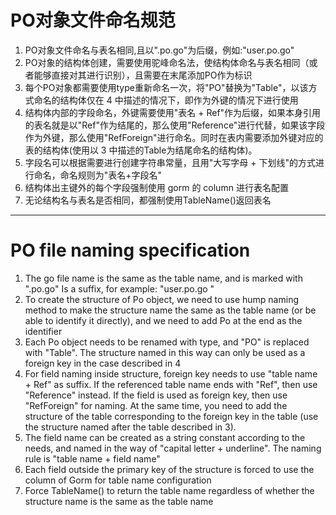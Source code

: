 # PO对象文件命名规范
1. PO对象文件命名与表名相同,且以".po.go"为后缀，例如:"user.po.go"
2. PO对象的结构体创建，需要使用驼峰命名法，使结构体命名与表名相同（或者能够直接对其进行识别），且需要在末尾添加PO作为标识
3. 每个PO对象都需要使用type重新命名一次，将"PO"替换为"Table"，以该方式命名的结构体仅在 4 中描述的情况下，即作为外键的情况下进行使用
4. 结构体内部的字段命名，外键需要使用"表名 + Ref"作为后缀，如果本身引用的表名就是以"Ref"作为结尾的，那么使用"Reference"进行代替，如果该字段作为外键，那么使用"RefForeign"进行命名。同时在表内需要添加外键对应的表的结构体(使用以 3 中描述的Table为结尾命名的结构体)。
5. 字段名可以根据需要进行创建字符串常量，且用"大写字母 + 下划线"的方式进行命名，命名规则为"表名+字段名"
6. 结构体出主键外的每个字段强制使用 gorm 的 column 进行表名配置 
7. 无论结构名与表名是否相同，都强制使用TableName()返回表名

---
# PO file naming specification
1. The go file name is the same as the table name, and is marked with ".po.go" Is a suffix, for example: "user.po.go "
2. To create the structure of Po object, we need to use hump naming method to make the structure name the same as the table name (or be able to identify it directly), and we need to add Po at the end as the identifier
3. Each Po object needs to be renamed with type, and "PO" is replaced with "Table". The structure named in this way can only be used as a foreign key in the case described in 4
4. For field naming inside structure, foreign key needs to use "table name + Ref" as suffix. If the referenced table name ends with "Ref", then use "Reference" instead. If the field is used as foreign key, then use "RefForeign" for naming. At the same time, you need to add the structure of the table corresponding to the foreign key in the table (use the structure named after the table described in 3).
5. The field name can be created as a string constant according to the needs, and named in the way of "capital letter + underline". The naming rule is "table name + field name"
6. Each field outside the primary key of the structure is forced to use the column of Gorm for table name configuration
7. Force TableName() to return the table name regardless of whether the structure name is the same as the table name